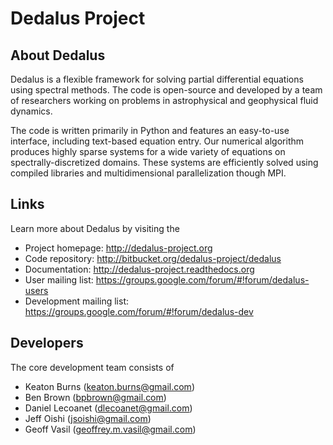 # Dedalus Project

## About Dedalus

Dedalus is a flexible framework for solving partial differential equations using spectral methods.
The code is open-source and developed by a team of researchers working on problems in astrophysical and geophysical fluid dynamics.

The code is written primarily in Python and features an easy-to-use interface, including text-based equation entry.
Our numerical algorithm produces highly sparse systems for a wide variety of equations on spectrally-discretized domains.
These systems are efficiently solved using compiled libraries and multidimensional parallelization though MPI.

## Links

Learn more about Dedalus by visiting the

* Project homepage: <http://dedalus-project.org>
* Code repository: <http://bitbucket.org/dedalus-project/dedalus>
* Documentation: <http://dedalus-project.readthedocs.org>
* User mailing list: <https://groups.google.com/forum/#!forum/dedalus-users>
* Development mailing list: <https://groups.google.com/forum/#!forum/dedalus-dev>

## Developers

The core development team consists of

* Keaton Burns (<keaton.burns@gmail.com>)
* Ben Brown (<bpbrown@gmail.com>)
* Daniel Lecoanet (<dlecoanet@gmail.com>)
* Jeff Oishi (<jsoishi@gmail.com>)
* Geoff Vasil (<geoffrey.m.vasil@gmail.com>)
